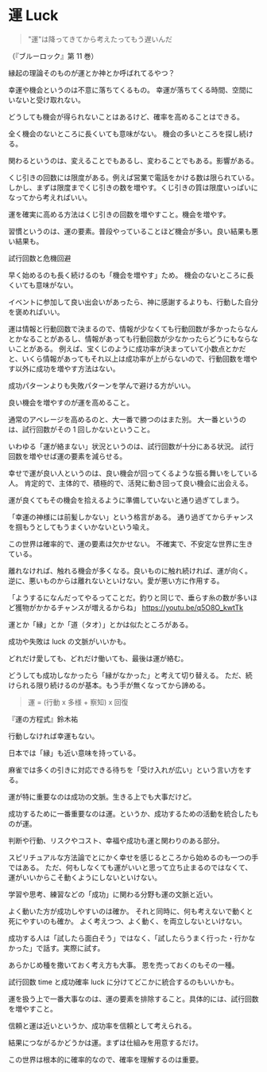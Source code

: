 # 運 Luck

> "運"は降ってきてから考えたってもう遅いんだ

（『ブルーロック』第 11 巻）

縁起の理論そのものが運とか神とか呼ばれてるやつ？

幸運や機会というのは不意に落ちてくるもの。
幸運が落ちてくる時間、空間にいないと受け取れない。

どうしても機会が得られないことはあるけど、確率を高めることはできる。

全く機会のないところに長くいても意味がない。
機会の多いところを探し続ける。

関わるというのは、変えることでもあるし、変わることでもある。影響がある。

くじ引きの回数には限度がある。例えば営業で電話をかける数は限られている。しかし、まずは限度までくじ引きの数を増やす。くじ引きの質は限度いっぱいになってから考えればいい。

運を確実に高める方法はくじ引きの回数を増やすこと。機会を増やす。

習慣というのは、運の要素。普段やっていることほど機会が多い。良い結果も悪い結果も。

試行回数と危機回避

早く始めるのも長く続けるのも「機会を増やす」ため。
機会のないところに長くいても意味がない。

イベントに参加して良い出会いがあったら、神に感謝するよりも、行動した自分を褒めればいい。

運は情報と行動回数で決まるので、情報が少なくても行動回数が多かったらなんとかなることがあるし、情報があっても行動回数が少なかったらどうにもならないことがある。
例えば、宝くじのように成功率が決まっていて小数点とかだと、いくら情報があってもそれ以上は成功率が上がらないので、行動回数を増やす以外に成功を増やす方法はない。

成功パターンよりも失敗パターンを学んで避ける方がいい。

良い機会を増やすのが運を高めること。

通常のアベレージを高めるのと、大一番で勝つのはまた別。
大一番というのは、試行回数がその 1 回しかないということ。

いわゆる「運が絡まない」状況というのは、試行回数が十分にある状況。
試行回数を増やせば運の要素を減らせる。

幸せで運が良い人というのは、良い機会が回ってくるような振る舞いをしている人。
肯定的で、主体的で、積極的で、活発に動き回って良い機会に出会える。

運が良くてもその機会を拾えるように準備していないと通り過ぎてしまう。

「幸運の神様には前髪しかない」という格言がある。
通り過ぎてからチャンスを掴もうとしてもうまくいかないという喩え。

この世界は確率的で、運の要素は欠かせない。
不確実で、不安定な世界に生きている。

離れなければ、触れる機会が多くなる。良いものに触れ続ければ、運が向く。
逆に、悪いものからは離れないといけない。愛が悪い方に作用する。

「ようするになんだってやるってことだ。釣りと同じで、垂らす糸の数が多いほど獲物がかかるチャンスが増えるからね」
https://youtu.be/q5O8O_kwtTk

運とか「縁」とか「道（タオ）」とかは似たところがある。

成功や失敗は luck の文脈がいいかも。

どれだけ愛しても、どれだけ働いても、最後は運が絡む。

どうしても成功しなかったら「縁がなかった」と考えて切り替える。
ただ、続けられる限り続けるのが基本。もう手が無くなってから諦める。

> 運 = (行動 x 多様 + 察知) x 回復

『運の方程式』鈴木祐

行動しなければ幸運もない。

日本では「縁」も近い意味を持っている。

麻雀では多くの引きに対応できる待ちを「受け入れが広い」という言い方をする。

運が特に重要なのは成功の文脈。生きる上でも大事だけど。

成功するために一番重要なのは運。というか、成功するための活動を統合したものが運。

判断や行動、リスクやコスト、幸福や成功も運と関わりのある部分。

スピリチュアルな方法論でとにかく幸せを感じるところから始めるのも一つの手ではある。
ただ、何もしなくても運がいいと思って立ち止まるのではなくて、運がいいからこそ動くようにしないといけない。

学習や思考、練習などの「成功」に関わる分野も運の文脈と近い。

よく動いた方が成功しやすいのは確か。
それと同時に、何も考えないで動くと死にやすいのも確か。
よく考えつつ、よく動く、を両立しないといけない。

成功する人は「試したら面白そう」ではなく、「試したらうまく行った・行かなかった」で話す。実際に試す。

あらかじめ種を撒いておく考え方も大事。
恩を売っておくのもその一種。

試行回数 time と成功確率 luck に分けてどこかに統合するのもいいかも。

運を扱う上で一番大事なのは、運の要素を排除すること。具体的には、試行回数を増やすこと。

信頼と運は近いというか、成功率を信頼として考えられる。

結果につながるかどうかは運。まずは仕組みを用意するだけ。

この世界は根本的に確率的なので、確率を理解するのは重要。
